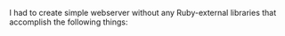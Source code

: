 I had to create simple webserver without any Ruby-external libraries that accomplish the following things:
